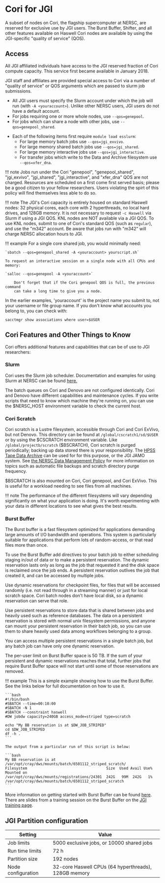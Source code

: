 # Cori for JGI

A subset of nodes on Cori, the flagship supercomputer at NERSC, are
reserved for exclusive use by JGI users. The Burst Buffer, Shifter,
and all other features available on Haswell Cori nodes are available
by using the JGI-specific "quality of service" (QOS).

## Access

All JGI affiliated individuals have access to the JGI reserved fraction
of Cori compute capacity. This service first became available in
January 2018. 

JGI staff and affiliates are provided special
access to Cori via a number of "quality of service" or QOS arguments
which are passed to slurm job submissions.

* All JGI users must specify the Slurm account under which the job
  will run (with `-A <youraccount>`). Unlike other NERSC users, JGI
  users do not have a default account.
* For jobs requiring one or more whole nodes, use `--qos=genepool`.
* For jobs which can share a node with other jobs, use `--qos=genepool_shared`.
- Each of the following items first require `module load esslurm`:
	* For large memory batch jobs use `--qos=jgi_exvivo`.
	* For large memory shared batch jobs use `--qos=jgi_shared`.
	* For large memory interactive jobs use `--qos=jgi_interactive`.
	* For transfer jobs which write to the Data and Archive filesystem 
        use `--qos=xfer_dna`.

!!! note
	Jobs run under the Cori "genepool", "genepool_shared",
        "jgi_exvivo", "jgi_shared", "jgi_interactive", and "xfer_dna" QOS
	are not charged. Resources are scheduled on a first come
        first served basis; please be a good citizen to your fellow
        researchers. Users violating the spirt of this policy
        will find themselves less able to do so.

!!! note
	The JGI's Cori capacity is entirely housed on standard
	Haswell nodes: 32 physical cores, each core with 2 hyperthreads,
        no local hard drives, and 128GB	memory. It is not necessary to
        request `-c Haswell` via Slurm if using a JGI QOS. KNL nodes are
        NOT available via a JGI QOS. To use KNL nodes, submit to one
        of Cori's standard QOS (such as `regular`), and use the "m342"
        account. Be aware that jobs run with "m342" will charge
        NERSC allocation hours to JGI.

!!! example
	For a single core shared job, you would minimally need:

	`sbatch --qos=genepool_shared -A <youraccount> yourscript.sh`

	To request an interactive session on a single node with all CPUs and memory:

	`salloc --qos=genepool -A <youraccount>`

        Don't forget that if the Cori genepool QOS is full, the previous command
        can take a long time to give you a node.

In the earlier examples, 'youraccount' is the project name you
submit to, not your username or file group name.  If you don't know what
accounts you belong to, you can check with:

`sacctmgr show associations where user=$USER`

## Cori Features and Other Things to Know

Cori offers additional features and capabilities that can
be of use to JGI researchers:

### Slurm

Cori uses the Slurm job scheduler. Documentation and examples
for using Slurm at NERSC can be found [here.](../../jobs/index.md) 

The batch queues on Cori and Denovo are not configured
identically. Cori and Denovo have different capabilities and
maintenance cycles. If you write scripts that need to know which
machine they're running on, you can use the $NERSC_HOST environment
variable to check the current host.

### Cori Scratch
 
Cori scratch is a Lustre filesystem, accessible through Cori and
Cori ExVivo, but not Denovo. This directory can be found at
`/global/cscratch1/sd/$USER` or by using the \$CSCRATCH environment
variable. Like `/global/projectb/scratch` (\$BSCRATCH), Cori scratch is
purged periodically; backing up data stored there is your responsibility.
The [HPSS Tape Data Archive](../../filesystems/archive.md) can be
used for for this purpose, or the JGI JAMO system. See
[the NERSC Data Management Policy](../../data/policy.md) for more
information on topics such as automatic file backups and 
scratch directory purge frequency. 

\$BSCRATCH is also mounted on Cori, Cori genepool, and Cori ExVivo.
This is useful for a workload needing to see files from all machines.

!!! note
	The performance of the different filesystems will vary
	depending significantly on what your application is doing. It's worth
	experimenting with your data in different locations to see what
	gives the best results.

### Burst Buffer

The Burst buffer is a fast filesystem optimized for applications
demanding large amounts of I/O bandwidth and operations. This system 
is particularly suitable for applications that perform lots of
random-access, or that read files more than once.

To use the Burst Buffer add directives to your batch
job to either scheduling staging in/out of data or to make a
persistent reservation. The dynamic reservation lasts only as long
as the job that requested it and the disk space is reclaimed once
the job ends. A persistent reservation outlives the job that created it,
and can be accessed by multiple jobs.

Use dynamic reservations for checkpoint files, for files that will be
accessed randomly (i.e. not read through in a streaming manner) or
just for local scratch space. Cori batch nodes don't have local disk,
so a dynamic reservation can serve that role.

Use persistent reservations to store data that is shared between jobs
and heavily used such as reference databases. The data on a
persistent reservation is stored with normal unix filesystem
permissions, and anyone can mount your persistent reservation in their
batch job, so you can use them to share heavily used data among
workflows belonging to a group.

You can access multiple persistent reservations in a single batch job,
but any batch job can have only one dynamic reservation.

The per-user limit on Burst Buffer space is 50 TB. If the sum of your
persistent and dynamic reservations reaches that total, further jobs
that require Burst Buffer space will not start until some of those
reservations are removed.

!!! example
	This is a simple example showing how to use the Burst
	Buffer. See the links below for full documentation on how to use
	it.

	```bash
	#!/bin/bash
	#SBATCH --time=00:10:00
	#SBATCH -N 1
	#SBATCH --constraint haswell
	#DW jobdw capacity=240GB access_mode=striped type=scratch

	echo "My BB reservation is at $DW_JOB_STRIPED"
	cd $DW_JOB_STRIPED
	df -h .
	```

	The output from a particular run of this script is below:

	```bash
	My BB reservation is at /var/opt/cray/dws/mounts/batch/6501112_striped_scratch/
	Filesystem                                    Size  Used Avail Use% Mounted on
	/var/opt/cray/dws/mounts/registrations/24301  242G   99M  242G   1% /var/opt/cray/dws/mounts/batch/6501112_striped_scratch
	```

More information on getting started with Burst Buffer can be found
[here](../../filesystems/cori-burst-buffer.md). There
are slides from a training session on the Burst Buffer on the
[JGI training page](training.md).

## JGI Partition configuration

|Setting|Value|
|---|---|
|Job limits|5000 exclusive jobs, or 10000 shared jobs|
|Run time limits|72 h|
|Partition size|192 nodes|
|Node configuration|32-core Haswell CPUs (64 hyperthreads), 128GB memory|
